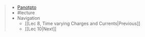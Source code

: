 > - [Panotpto](https://uniofbath.cloud.panopto.eu/Panopto/Pages/Viewer.aspx?id=aeeada9a-ff9d-4acd-b235-acc200b3d5d4)
> - #lecture
> - Navigation
> 	- [[Lec 8, Time varying Charges and Currents|Previous]]
> 	- [[Lec 10|Next]]
